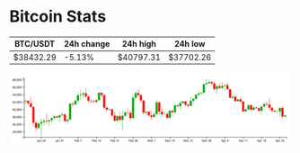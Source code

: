 # Bitcoin Stats

BTC/USDT|24h change|24h high|24h low|
|---|---|---|---|
|$38432.29|-5.13%|$40797.31|$37702.26|

<img src="./chart.svg">

